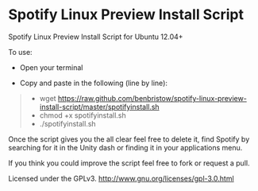 Spotify Linux Preview Install Script
====================================
Spotify Linux Preview Install Script for Ubuntu 12.04+

To use:
- Open your terminal

- Copy and paste in the following (line by line):

> - wget https://raw.github.com/benbristow/spotify-linux-preview-install-script/master/spotifyinstall.sh
> - chmod +x spotifyinstall.sh
> - ./spotifyinstall.sh

Once the script gives you the all clear feel free to delete it, find Spotify by searching for it in the Unity dash or finding 
it in your applications menu.

If you think you could improve the script feel free to fork or request a pull.

Licensed under the GPLv3.
http://www.gnu.org/licenses/gpl-3.0.html
